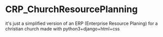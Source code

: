 # CRP_ChurchResourcePlanning
it's just a simplified version of an ERP (Enterprise Resource Planing) for a christian church made with python3+django+html+css
